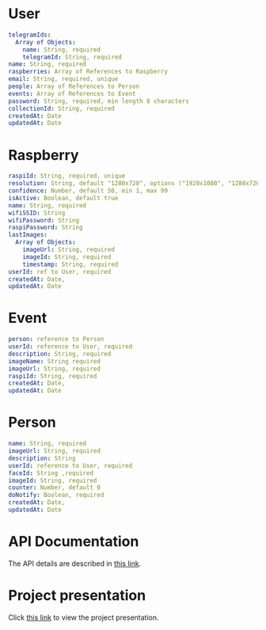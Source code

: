 # User

```yaml
telegramIds:
  Array of Objects:
    name: String, required
    telegramId: String, required
name: String, required
raspberries: Array of References to Raspberry
email: String, required, unique
people: Array of References to Person
events: Array of References to Event
password: String, required, min length 8 characters
collectionId: String, required
createdAt: Date
updatedAt: Date
```

# Raspberry

```yaml
raspiId: String, required, unique
resolution: String, default "1280x720", options ("1920x1080", "1280x720", "640x480")
confidence: Number, default 50, min 1, max 99
isActive: Boolean, default true
name: String, required
wifiSSID: String
wifiPassword: String
raspiPassword: String
lastImages:
  Array of Objects:
    imageUrl: String, required
    imageId: String, required
    timestamp: String, required
userId: ref to User, required
createdAt: Date,
updatedAt: Date
```

# Event

```yaml
person: reference to Person
userId: reference to User, required
description: String, required
imageName: String required
imageUrl: String, required
raspiId: String, required
createdAt: Date,
updatedAt: Date
```

# Person

```yaml
name: String, required
imageUrl: String, required
description: String
userId: reference to User, required
faceId: String ,required
imageId: String, required
counter: Number, default 0
doNotify: Boolean, required
createdAt: Date,
updatedAt: Date
```

# API Documentation

The API details are described in [this link](https://web.postman.co/collections/8053108-ba6bd55d-d16d-4951-bc94-9211ddc38cb6?version=latest&workspace=13e0db06-c512-455f-88e3-65a367cd909e).

# Project presentation

Click [this link](https://drive.google.com/open?id=13OOhCa-MJAkcGi3AeWAmfjFU1vEm2DTlZSez3QXFmuk) to view the project presentation.